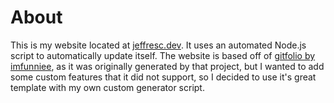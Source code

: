 # About
This is my website located at [jeffresc.dev](https://jeffresc.dev). It uses an automated Node.js script to automatically update itself. The website is based off of [gitfolio by imfunniee](https://github.com/imfunniee/gitfolio), as it was originally generated by that project, but I wanted to add some custom features that it did not support, so I decided to use it's great template with my own custom generator script.
